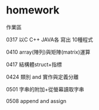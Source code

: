 # homework

作業區

0317 以C C++ JAVA各 寫出 10種程式

0410 array(陣列)與矩陣(matrix)運算

0417 結構體struct+指標

0424 類別 and 實作與定義分離

0501 字串的附加+從螢幕讀取字串

0508 append and assign

